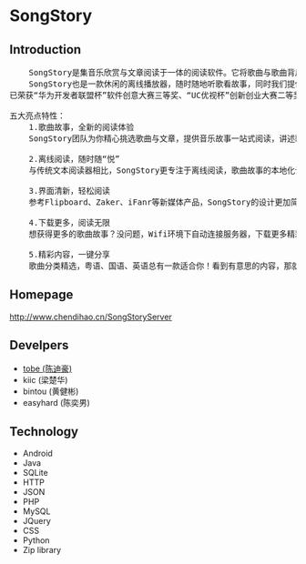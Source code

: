 SongStory
=========

## Introduction
<pre>
    SongStory是集音乐欣赏与文章阅读于一体的阅读软件。它将歌曲与歌曲背后的故事重新关联起来，听着《那些年》，一起体验九把刀逝去的青春故事。同时创作团队对内容进行严格筛选，相信精品阅读的力量，提供颠覆性的阅读体验。 
    SongStory也是一款休闲的离线播放器，随时随地听歌看故事，同时我们提供下载功能，Wifi环境下即可获得更多精彩内容。 
已荣获“华为开发者联盟杯”软件创意大赛三等奖、“UC优视杯”创新创业大赛二等奖！！ 

五大亮点特性： 
    1.歌曲故事，全新的阅读体验 
    SongStory团队为你精心挑选歌曲与文章，提供音乐故事一站式阅读，讲述歌曲背后的故事，打造全新的阅读体验！ 

    2.离线阅读，随时随“悦” 
    与传统文本阅读器相比，SongStory更专注于离线阅读，歌曲故事的本地化让你随时随地都能“悦”起来！ 

    3.界面清新，轻松阅读
    参考Flipboard、Zaker、iFanr等新媒体产品，SongStory的设计更加简洁，更专注于精品内容的展示！ 

    4.下载更多，阅读无限 
    想获得更多的歌曲故事？没问题，Wifi环境下自动连接服务器，下载更多精彩内容，更支持电脑下载拷贝到SD卡！ 

    5.精彩内容，一键分享
    歌曲分类精选，粤语、国语、英语总有一款适合你！看到有意思的内容，那就通过“一键分享”转发给好友吧！！
</pre>

## Homepage
<http://www.chendihao.cn/SongStoryServer>

## Develpers
* [tobe (陈迪豪)](http://www.chendihao.cn)
* kiic (梁楚华)
* bintou (黄健彬)
* easyhard (陈奕男)

## Technology
* Android
* Java
* SQLite
* HTTP
* JSON
* PHP
* MySQL
* JQuery
* CSS
* Python
* Zip library
